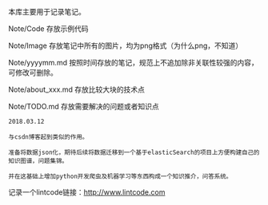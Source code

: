 本库主要用于记录笔记。

Note/Code 存放示例代码

Note/Image 存放笔记中所有的图片，均为png格式（为什么png，不知道）

Note/yyyymm.md 按照时间存放的笔记，规范上不追加除非关联性较强的内容，可修改可删除。

Note/about_xxx.md 存放比较大块的技术点

Note/TODO.md 存放需要解决的问题或者知识点


```log
2018.03.12

与csdn博客起到类似的作用。

准备将数据json化，期待后续将数据迁移到一个基于elasticSearch的项目上方便构建自己的知识图谱，问题集锦。

并在这基础上增加python开发爬虫及机器学习等东西构成一个知识推介，问答系统。
```


记录一个lintcode链接：http://www.lintcode.com
